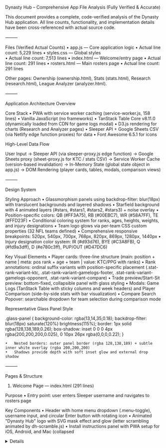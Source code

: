 Dynasty Hub – Comprehensive App File Analysis (Fully Verified & Accurate)

This document provides a complete, code-verified analysis of the Dynasty Hub application.
All line counts, functionality, and implementation details have been cross-referenced with actual source code.

⸻

Files (Verified Actual Counts)
	•	app.js — Core application logic
	•	Actual line count: 5,229 lines
	•	styles.css — Global styles  
	•	Actual line count: 7,513 lines
	•	index.html — Welcome/entry page
	•	Actual line count: 291 lines
	•	rosters.html — Main rosters page
	•	Actual line count: 291 lines

Other pages: Ownership (ownership.html), Stats (stats.html), Research (research.html), League Analyzer (analyzer.html).

⸻

Application Architecture Overview

Core Stack
	•	PWA with service worker caching (service-worker.js, 158 lines)
	•	Vanilla JavaScript (no frameworks)
	•	TanStack Table Core v8.11.0 (dynamically loaded from CDN for game logs modal)
	•	D3.js rendering for charts (Research and Analyzer pages)
	•	Sleeper API + Google Sheets CSV (via Netlify edge function proxies) for data
	•	Font Awesome 6.5.1 for icons

High-Level Data Flow

User Input
   → Sleeper API (via sleeper-proxy.js edge function)
   → Google Sheets proxy (sheet-proxy.js for KTC / stats CSV)
   → Service Worker Cache (version-based invalidation)
   → In-Memory State (global state object in app.js)
   → DOM Rendering (player cards, tables, modals, comparison views)

⸻

Design System

Styling Approach
	•	Glassmorphism panels using backdrop-filter: blur(18px) with translucent backgrounds and layered shadows
	•	Starfield background with 4 animated layers (#stars, #stars1, #stars2, #stars3) + noise overlay
	•	Position-specific colors: QB (#FF3A75), RB (#00EBC7), WR (#58A7FF), TE (#FFD23F)
	•	Conditional coloring system for ranks, ages, heights, weights, and injury designations
	•	Team logo glows via per-team CSS custom properties (32 NFL teams defined)
	•	Comprehensive responsive breakpoints: 520px, 540px, 700px, 768px, 820px, 869px, 1280px, 1440px
	•	Injury designation color system: IR (#d93d76), BYE (#C3A8FB), Q (#fd9a3dff), D (#e780c3ff), PUP/OUT (#D47DC6)

Key Visual Elements
	•	Player cards: three-line structure (main: position + name | meta: pos rank + age + team | value: KTC/PPG with ranks)
	•	Rank annotations: ordinal suffix variants with position-specific placement (.stat-rank-variant-ktc, .stat-rank-variant-gamelogs-footer, .stat-rank-variant-gamelogs-opponent, .stat-rank-variant-compare)
	•	Trade preview/Start-Sit preview: bottom-fixed, collapsible panel with glass styling
	•	Modals: Game Logs (TanStack Table with sticky columns and week headers) and Player Comparison (side-by-side stats with bar visualization)
	•	Compare Search Popover: searchable dropdown for team selection during comparison mode

Representative Glass Panel Style

.glass-panel {
  background-color: rgba(13,14,35,0.18);
  backdrop-filter: blur(18px) saturate(120%) brightness(115%);
  border: 1px solid rgba(128,138,189,0.26);
  box-shadow: inset 0 0 0 4px rgba(200,200,200,0.025),
              0 10px 26px rgba(0,0,0,0.22);
}

	•	Nested borders: outer panel border (rgba 128,138,189) + subtle inner white overlay (rgba 200,200,200)
	•	Shadows provide depth with soft inset glow and external drop shadow

⸻

Pages & Structure

1) Welcome Page — index.html (291 lines)

Purpose
	•	Entry point: user enters Sleeper username and navigates to rosters page

Key Components
	•	Header with home menu dropdown (.menu-toggle), username input, and circular Enter button with rotating icon
	•	Animated "Dynasty Hub" logo with SVG mask effect and glow (letter scrambling animated by dh-scramble.js)
	•	Install instructions panel with PWA setup for iOS, Android, and Mac (collapsed <details> element)
	•	Player Card Legend (#legend-section) showing roster card anatomy with example data
	•	Loading overlay with orbit ring animation (28 characters: "LOADING INITIAL DATA • • • •")

Styling Notes
	•	data-page="welcome" scoping for page-specific CSS overrides
	•	4-layer starfield: #stars (small), #stars1, #stars2 (medium), #stars3 (large) with box-shadow rendering
	•	Animation durations: 100s, 350s, 400s with continuous -2000px translateY
	•	Glassmorphism UI with gradient masks and soft glows

Data Flow
	•	Username input → Enter button → fetchAndSetUser() validates via Sleeper API → stores userId → navigate to rosters.html
	•	localStorage persists username for auto-population

⸻

2) Rosters Page — rosters.html (291 lines)

Purpose
	•	Primary view: displays fantasy rosters with team comparison, trade simulation, player comparison, Start/Sit analysis, and game logs

Header Structure (3 responsive rows)
	1.	Primary Row (#primary-header-row): Home, Rosters (active), Ownership, Stats, L.Analyze, Research
	2.	Secondary Row (#secondary-header-row): Username display, league selector, Positional/Lineup view switcher
	3.	Filters Row (#filters-row): Start/Sit button, position filters (QB/RB/WR/TE/FLX/STAR), clear filters, compare search toggle

Main Content
	•	Player Card Legend (#legend-section): Example card showing POSITION, PLAYER NAME, POSITION RANK (FPTS), AGE, TEAM, KTC VALUE (POS RK), PPG (POS RK)
	•	Loading Overlay: Orbit ring with 28 characters, centered logo (128x128px)
	•	Roster View (#rosterView): Dynamic team grids with player cards
	•	Player List View (#playerListView): Ownership percentage view (hidden on rosters)

Modals

Game Logs Modal (#game-logs-modal)
	•	Structure: overlay + glassmorphism content panel
	•	Header: Position tag, team logo chip, player name, vitals (age/height/weight), summary chips (FPTS/PPG/KTC with ranks)
	•	Body: TanStack Table v8.11.0 with weekly game logs, opponent ranks, projections
	•	Footer: Stats key toggle button (.key-chip.modal-info-btn)
	•	Stats Key Panel: 60+ stat abbreviations with definitions
	•	Features: Sticky columns, position-specific stat ordering (QB/RB/WR/TE), season totals footer with rank annotations

Player Comparison Modal (#player-comparison-modal)
	•	Structure: overlay + glassmorphism content panel + background overlay
	•	Header: "Player Compare" title with chart icon
	•	Body: Side-by-side player comparison
	•	Clickable player names (open game logs modal)
	•	Position tags and team logo chips
	•	Player vitals with conditional colors
	•	Summary chips (FPTS, PPG with ranks)
	•	Detailed stat table with bar visualization
	•	Best stats highlighted with green glow
	•	Responsive: table on desktop, stacked list on mobile
	•	State tracking: isGameLogModalOpenFromComparison for nested modal z-index management

Trade Simulator / Start-Sit Preview (#tradeSimulator)
	•	Dynamic bottom-fixed collapsible panel rendered by renderTradeBlock() or renderStartSitPreview()
	•	Compare Mode (Trade Preview):
	•	Shows selected players from 2+ teams
	•	KTC value totals per team with color coding (winning/losing/even based on >500 KTC difference)
	•	Controls: Compare, Clear, Close, Collapse buttons
	•	Start/Sit Mode:
	•	Title: "Start/Sit [WK#]" with current week label
	•	Two player slots (Player 1 / Player 2)
	•	Displays: player name + position tag, PPG metric with rank, projected points for current week
	•	Matchup info: opponent team + opponent rank (color-coded by favorability)
	•	Compare button enabled when 2 players selected
	•	Same control buttons as trade mode

Scripts Loaded
	•	app.js (deferred, with versioned ?v= parameter)
(Any prior reference to the removed file has been omitted as requested.)

⸻

3) Ownership Page (ownership.html)
	•	Centered player list (max-width ~700px for desktop)
	•	Sticky search bar for real-time filtering
	•	Three-column layout: player info (tag + name + team logo), count (leagues owned in), ownership percentage
	•	Odd/even row styling with subtle alternating backgrounds
	•	League abbreviation badges with LEAGUE_COLOR_PALETTE colors
	•	Sorted by ownership count (descending), then alphabetically
	•	Uses renderPlayerList() function in app.js

⸻

4) Stats Page (stats.html)
	•	Tab switcher: 1QB / SFLX (scoring format selection)
	•	Search input for player name filtering
	•	Position filter buttons (ALL, QB, RB, WR, TE)
	•	Sortable table with sticky columns (rank, player, position, team on left; actions on right)
	•	Scrollable middle section with FPTS, PPG, receiving/rushing/passing stats, advanced metrics
	•	Toggle for Totals / Per Game display
	•	Game logs modal integration (player names clickable)
	•	Data sources: STAT_1QB and STAT_SFLX sheets from Google Sheets
	•	Powered by stats.js (1,665 lines) and stats.css
	•	Calculates PPG from total FPTS and games played
	•	Rank annotations with ordinal suffixes

⸻

5) Research Page (research.html)
	•	SYOP (Scout Your Own Players) analytics dashboard
	•	Hero section with title and description
	•	Tab navigation for different analysis views
	•	Chart panels: SYOP Sunburst (D3.js hierarchical), position bar charts, quality gauges, heatmaps, violin plots
	•	NFL Draft hit rate section with position-specific success rates
	•	Powered by syop.js (1,969 lines) using D3.js
	•	Interactive charts with hover tooltips
	•	Color-coded quality tiers
	•	Desktop-optimized (minimum 1024px recommended)

⸻

6) League Analyzer Page (analyzer.html)
	•	Multi-league roster value comparison with visual analytics
	•	Hero section with league selector and 1QB/SFLX toggle
	•	Summary chips (team count, roster spots, scoring type)
	•	Chart panels: Starters Value, Overall Value, Radar Chart (multi-dimensional comparison)
	•	Leaderboard tables: Standings, Value rankings (KTC-based power rankings)
	•	Toggle controls for chart view switching
	•	Powered by analyzer.js (1,275 lines) using D3.js for radar chart
	•	Color-codes teams consistently across views

⸻

Core JavaScript (app.js — 5,229 lines)

State Management

Global state object with comprehensive application state tracking:

state = {
  // User & League Data
  userId: null,
  leagues: [],
  players: {},  // Master Sleeper player database
  oneQbData: {},  // KTC values for 1QB scoring
  sflxData: {},  // KTC values for Superflex scoring
  currentLeagueId: null,
  isSuperflex: false,
  currentTeams: null,  // Array of team objects with rosters
  userTeamName: null,
  
  // Comparison & Trade State
  teamsToCompare: new Set(),
  isCompareMode: false,
  tradeBlock: {},  // { teamName: [assets] }
  isTradeCollapsed: false,
  
  // Start/Sit Mode State
  isStartSitMode: false,
  startSitSelections: [],  // Array of { id, label, pos, ppg, projection, matchup, side }
  startSitNextSide: 'left',  // 'left' or 'right'
  startSitTeamName: null,
  
  // View State
  currentRosterView: 'positional',  // 'positional' or 'lineup'
  activePositions: new Set(),  // Filter state for position buttons
  
  // Stats & Rankings
  weeklyStats: {},  // Google Sheets weekly data
  playerSeasonStats: {},  // Season totals from sheets
  playerSeasonRanks: {},  // Season rank data from sheets
  playerWeeklyStats: {},  // Keyed by week number
  statsSheetsLoaded: false,
  seasonRankCache: null,
  calculatedRankCache: null,  // In-memory rank calculations
  
  // Sleeper Live Stats
  liveWeeklyStats: {},  // Live stats from Sleeper API
  liveStatsLoaded: false,
  currentNflSeason: null,
  currentNflWeek: null,
  lastLiveStatsWeek: null,
  lastLiveStatsFetchTs: 0,
  
  // Projections
  playerProjectionWeeks: {},  // Projection data by player and week
  
  // Modal State
  isGameLogModalOpenFromComparison: false,  // Tracks nested modal z-index
  
  // Cache
  cache: {}  // General-purpose fetch cache
}

Key Functions

Navigation & Page Management
	•	getPageUrl(page) — Returns appropriate URL for navigation target
	•	ensureValidUser(username) — Validates username via Sleeper API
	•	ensureNavigate(page) — Validates user before navigating
	•	suppressFocusTemporary(ms) — Prevents unwanted mobile keyboard on navigation
	•	Navigation event listeners with focus suppression to prevent iOS Safari keyboard issues

Data Fetching & Processing
	•	fetchAndSetUser(username) — Fetch user ID from Sleeper API
	•	fetchUserLeagues(userId) — Get all leagues for user
	•	fetchSleeperPlayers() — Master player list (edge-cached ~7 days)
	•	fetchDataFromGoogleSheet() — KTC/ADP values via sheet-proxy.js
	•	fetchGameLogs(playerId) — Weekly stats for game logs modal
	•	fetchPlayerStatsSheets() — Load SZN, SZN_RKs, WK1-WK18 sheets
	•	fetchSleeperLiveStats() — Current season live stats from Sleeper API
	•	ensureSleeperLiveStats(force) — Lazy load live stats with caching
	•	getCombinedWeeklyStats() — Merge sheet data with live Sleeper stats
	•	fetchWithCache(url) — Generic fetch with in-memory cache

Projection & Matchup Functions
	•	getPlayerProjectionForWeek(playerId, week) — Returns { value, display } for projected points
	•	Fallback order: sheet data → live Sleeper data → 'NA'
	•	Handles injury designations (IR, BYE, Q, D, PUP, OUT)
	•	getPlayerMatchupForWeek(playerId, week) — Returns opponent team and rank with color coding
	•	Returns { opponent, opponentRank, opponentRankDisplay, opponentOrdinal, color, isBye }
	•	getUpcomingProjectionDesignation(playerId) — Checks for injury status in upcoming week
	•	getCurrentNflWeekNumber() — Determines current NFL week (hardcoded or calculated)

View Management
	•	setRosterView(view) — Toggle between 'positional' and 'lineup' views
	•	handleFetchRosters() — Main roster loading flow
	•	handleFetchOwnership() — Switch to ownership view
	•	handleLeagueSelect() — Handle league dropdown selection

Comparison & Trade Functions
	•	handleTeamSelect(e) — Toggle team selection for comparison
	•	updateCompareButtonState() — Update button text (Preview / Show All)
	•	handleCompareClick() — Toggle preview mode for comparison
	•	openCompareSearch() / closeCompareSearch() — Searchable team picker popover
	•	filterTeamsByQuery(q) — Real-time team search filtering
	•	handleAssetClickForTrade(e) — Add/remove players from trade block
	•	clearTrade() — Reset trade block state
	•	renderTradeBlock() — Render trade preview panel with KTC totals and value comparison
	•	lockCompareButtonSize() / unlockCompareButtonSize() — Prevent layout shift during state changes

Start/Sit Mode Functions
	•	enterStartSitMode() — Enable Start/Sit analysis mode
	•	Activates button, sets state, renders Start/Sit columns for user's team
	•	Adds .start-sit-mode class to roster grid
	•	exitStartSitMode() — Disable Start/Sit mode and restore normal view
	•	handleStartSitButtonClick() — Toggle Start/Sit mode
	•	handleStartSitPlayerClick(e) — Select/deselect players for comparison (max 2)
	•	Calculates PPG, rank, projection, and matchup data
	•	Alternates left/right side assignment
	•	clearStartSitSelections() — Clear all Start/Sit selections
	•	recalcStartSitNextSide() — Determine next selection side based on count
	•	renderStartSitPreview() — Render preview panel with projections and matchup info
	•	renderStartSitColumns(teams) — Render position-grouped columns (QB, RB, WR, TE) for user's team

Position Filter Functions
	•	handlePositionFilter(e) — Toggle position filter buttons
	•	handleClearFilters() — Clear all active filters
	•	updatePositionFilterButtons() — Sync button active states
	•	STAR filter logic: Players with KTC ≥3000 OR (PPG ≥9 AND KTC ≥2200)

Rendering Functions
	•	renderAllTeamData(teams) — Main rendering orchestrator
	•	Calls renderCompareColumns(), renderStartSitColumns(), or standard view
	•	debouncedRenderAllTeamData(teams, delay) — Debounced version for performance
	•	createPlayerRow(player, teamName) — Generate player card HTML
	•	Three-line structure: main (position + name), meta (rank + age + team), value (KTC + PPG with ranks)
	•	Click handlers for game logs, trade selection, Start/Sit selection
	•	createDepthChartTeamCard(team) — Positional view team card
	•	createPositionalTeamCard(team) — Alternative positional grouping
	•	renderCompareColumns(teams) — Render selected teams side-by-side for comparison
	•	calibrateTeamCardIntrinsicSize(card) — Set explicit height for content-visibility optimization

Stats & Rank Calculation
	•	calculatePlayerStatsAndRanks(playerId) — Comprehensive stat calculation
	•	Returns: { total_pts, ppg, posRank, overallRank, ppgPosRank, ppgOverallRank, gamesPlayed }
	•	Uses calculatedRankCache for performance
	•	buildCalculatedRankCache(scoringSettings, leagueId, scoringHash) — Build rank cache for current league scoring
	•	getAdjustedGamesPlayed(playerId, scoringSettings) — Calculate games played with BYE week handling
	•	getDefaultPlayerRanks() — Fallback rank values when data unavailable
	•	formatRankValue(rank) — Format rank for display with ordinal suffix

Game Logs Modal Functions
	•	handlePlayerNameClick(player) — Open game logs modal for player
	•	renderGameLogs(gameLogs, player, playerRanks) — Render TanStack Table with weekly stats
	•	Position-specific stat ordering (QB/RB/WR/TE have different priorities)
	•	Summary chips: FPTS, PPG, KTC with ranks
	•	Opponent rank annotations with color coding
	•	Season totals footer with rank annotations
	•	Stats key panel with 60+ abbreviations
	•	ensureTableCoreLoaded() — Lazy load TanStack Table Core v8.11.0 from CDN
	•	Returns promise that resolves to window.TableCore
	•	Singleton pattern with tableCoreLoaderPromise

Player Comparison Functions
	•	handlePlayerCompare(e) — Open comparison modal for selected players
	•	Works in both trade mode and Start/Sit mode
	•	Sorts to ensure user's player is first (or left/right in Start/Sit)
	•	renderPlayerComparison(players) — Render side-by-side comparison
	•	Player names row (clickable to open game logs)
	•	Summary chips row (vitals + FPTS + PPG + KTC)
	•	Detailed stats list with bar visualization
	•	Best stat highlighting with green glow
	•	Mobile-responsive: table → stacked list
	•	openComparisonModal() / closeComparisonModal() — Modal visibility control

Player Data Helpers
	•	getPlayerData(playerId, displayPos) — Get comprehensive player data including KTC values
	•	getPickData(pick, teamName) — Format draft pick data
	•	getPlayerVitals(playerId) — Extract age, height, weight from player data
	•	Returns object with parsed numeric values
	•	createPlayerVitalsElement(vitals, options) — Render vitals with conditional colors
	•	Variants: 'modal', 'compare', default
	•	parseHeightToInches(heightStr) — Parse "6-2", "6'2\"", "74 in" formats
	•	parseWeightToLbs(weightStr) — Parse "200", "200 lbs", "91 kg" formats
	•	parseAgeValue(ageStr) — Parse "24.5", "24y 6m" formats

Conditional Coloring Functions
	•	getRankColor(rank) — Color code overall ranks (top 5, 6-12, 13-24, 25+)
	•	getPosRankColor(rankText) — Parse and color position ranks (e.g., "QB·12")
	•	getConditionalColorByRank(rank, position) — Position-specific rank coloring
	•	getKtcColor(ktc) — Color KTC values by threshold
	•	getOpponentRankColor(rank) — Color opponent defensive ranks (≤8, ≤16, ≤24, ≤32)
	•	getProjectionColorForValue(pos, projValue) — Color projections based on expected value by position
	•	getVitalsColor(type, value, position) — Color age/height/weight based on position-specific ideals
	•	Age thresholds vary by position (QB/RB/WR/TE)
	•	Height/weight ranges are position-specific

Utility Functions
	•	ordinalSuffix(num) — Add "st", "nd", "rd", "th" suffix
	•	showTemporaryTooltip(element, message) — Flash tooltip message
	•	setLoading(isLoading) — Toggle global loading overlay
	•	openModal() / closeModal() — Game logs modal control
	•	adjustStickyHeaders() — Calculate CSS variable --roster-header-gap for sticky positioning
	•	syncRosterHeaderPosition() — Sync scroll position of sticky headers
	•	updateHeaderPreviewState() — Toggle .preview-active class on header
	•	getLeagueAbbr(leagueName) — Generate league abbreviations with override map
	•	parseInjuryDesignation(rawValue) — Parse injury status (IR, BYE, Q, D, PUP, OUT, DNP) with colors
	•	formatPercentage(value) — Format percentage values
	•	calculateFantasyPoints(stats, scoringSettings) — Calculate FPTS from raw stats

Focus Suppression System
	•	Patches HTMLElement.prototype.focus() to prevent unwanted iOS keyboard popup
	•	__suppressFocusUntil timestamp tracks suppression window
	•	suppressFocusTemporary(ms) — Set suppression duration (default 700ms)
	•	Handles pageshow, visibilitychange events for navigation edge cases
	•	Optional ?debugFocus=1 URL parameter for focus event logging

Content Visibility Optimization
	•	supportsContentVisibility — Feature detection for content-visibility: auto CSS property
	•	updateRosterContentVisibility() — Apply optimization on mobile (<819px) when supported
	•	Media query listener updates optimization state on resize

Loading Ring Animation
	•	Inline IIFE at lines 5160-5229 (merged from loader-ring.js)
	•	Generates orbit ring with character positioning via CSS custom properties
	•	--i (character index), --n (total chars), --r (radius)
	•	Uses transform: rotate() and translateX() for circular layout

⸻

Caching Strategy

Service Worker (PWA)
	•	CACHE_NAME example format: sleeper-tool-cache-v1.0.0-YYYYMMDD.
	•	Cache-First: fonts, logos, research scripts (e.g., syop.js, dh-scramble.js).
	•	Network-First: dynamic data (leagues, rosters, stats).
	•	Manual reset by bumping CACHE_NAME.

Netlify Edge Functions
	•	sleeper-proxy.js: Pacific Time-aware caching
	•	Live windows (Sun all day; Mon/Thu 5–10pm PT): ~300s TTL
	•	Normal: ~1800s TTL
	•	/players/all: ~604800s (7 days)
	•	sheet-proxy.js: mirrors Pacific Time logic for Google Sheets.

⸻

Conditional Coloring System

Player Ranks
getRankColor(rank, position)
	•	1–5: var(--pos-{position})
	•	6–12: gradient fade
	•	13–24: muted
	•	25+: tertiary

Age (position-specific thresholds)
	•	QB: Elite <26, Great 26–28, Good 29–31
	•	RB: Elite <23, Great 23–24, Good 25–26
	•	WR/TE: analogous, position-tuned

Height / Weight
	•	Position-specific ideal ranges; color-coded deviations.

⸻

⸻

Modal System

Game Logs Modal (#game-logs-modal)

Structure
	•	.modal-overlay — Semi-transparent backdrop (rgba(0,0,0,0.75))
	•	.modal-content.glass-panel — Main glassmorphism container with border and blur
	•	.modal-close-btn — X button (top-right) for closing modal
	•	#modal-header — Header section containing:
	•	.modal-header-left-container — Injected dynamically with position tag and team logo chip
	•	#modal-player-name — Player name (h3 element)
	•	#modal-player-vitals — Age, height, weight with conditional colors
	•	#modal-summary-row > #modal-summary-chips — Three summary chips:
		1. FPTS chip: Total fantasy points with position rank and overall rank
		2. PPG chip: Points per game with position rank and overall rank  
		3. KTC chip: KeepTradeCut value with position rank and overall rank
	•	#modal-body.modal-body — Main content area for TanStack Table
	•	#stats-key-container.stats-key-panel — Collapsible panel with stat definitions (60+ abbreviations)
	•	.modal-footer — Contains .key-chip.modal-info-btn button to toggle stats key

Functionality
	•	Triggered by clicking player names in roster cards, comparison modal, or player list
	•	handlePlayerNameClick(player) initiates modal
	•	renderGameLogs(gameLogs, player, playerRanks) builds table
	•	TanStack Table Core v8.11.0:
	•	Dynamically loaded from CDN via ensureTableCoreLoaded()
	•	Singleton pattern with tableCoreLoaderPromise
	•	Fallback manual rendering if TanStack fails
	•	Position-specific stat ordering:
	•	QB: fpts, proj, pass_rtg, pass_yd, pass_td, pass_att, pass_cmp, yds_total, rush_yd, rush_td, pass_fd, imp_per_g, pass_imp, pass_imp_per_att, rush_att, ypc, ttt, prs_pct, pass_sack, pass_int, fum, fpoe
	•	RB: fpts, proj, snp_pct, rush_att, rush_yd, ypc, rush_td, rec, rec_yd, rec_tgt, yds_total, elu, mtf_per_att, yco_per_att, mtf, rush_yac, rush_fd, rec_td, rec_fd, rec_yar, imp_per_g, fum, fpoe
	•	WR/TE: fpts, proj, snp_pct, rec_tgt, rec, ts_per_rr, rec_yd, rec_td, yprr, rec_fd, first_down_rec_rate, rec_yar, ypr, imp_per_g, rr, fpoe, yds_total, rush_att, rush_yd, rush_td, ypc, fum
	•	Week columns with opponent rank annotations:
	•	Opponent team (e.g., "BUF")
	•	Opponent rank colored by favorability (≤8: teal, ≤16: blue, ≤24: purple, ≤32: pink)
	•	Ordinal suffix formatting (1st, 2nd, 3rd, etc.)
	•	Projection column (PROJ) for unplayed weeks:
	•	Displays projected fantasy points
	•	Shows injury designations (IR, BYE, Q, D, PUP, OUT) with colors
	•	Season totals footer row:
	•	Aggregates stats across all weeks
	•	Includes rank annotations with ordinal suffixes
	•	Sticky columns and headers:
	•	Week column sticky on left
	•	Horizontal scroll for stat columns
	•	COLUMN_WIDTHS object defines pixel widths per stat
	•	Stats key panel:
	•	60+ stat abbreviation definitions
	•	Toggles with .key-chip button in modal footer
	•	Includes: FPTS, (t), G/GP, SNP%, YDS, YPG, IMP, IMP/G, passing stats (paATT, COMP, paYDS, paTD, pa1D, paRTG, TTT, PRS%, SACK, INT, pIMP, pIMP/A), rushing stats (CAR, ruYDS, ruTD, YPC, ru1D, ELU, MTF, MTF/A, YCO, YCO/A), receiving stats (TGT, REC, recYDS, recTD, rec1D, YAC, YPRR, 1DRR, RR, TS%, YPR), and FUM
	•	Z-index management:
	•	Normal z-index when opened from roster cards
	•	Elevated z-index (1050) when opened from comparison modal (tracked by state.isGameLogModalOpenFromComparison)

Player Comparison Modal (#player-comparison-modal)

Structure
	•	.modal-overlay — Semi-transparent backdrop within modal
	•	.modal-content.glass-panel — Glassmorphism container
	•	.modal-close-btn — X button for closing
	•	#comparison-modal-header — Header with "Player Compare" title and chart icon
	•	#comparison-modal-body.modal-body — Dynamic comparison content
	•	#comparison-modal-background-overlay — Additional full-screen backdrop layer (separate element)

Content Layout
	•	.player-names-row — Clickable player name headers
	•	Each .player-name-header-container contains:
		- .player-name-header-link (button) — Opens game logs modal
		- .player-header-tags — Position tag and team logo chip
	•	.comparison-summary-chips-row — Summary metrics
	•	Each .summary-chips-container contains:
		- Player vitals element (age, height, weight with colors)
		- FPTS summary chip (total points, position rank, overall rank)
		- PPG summary chip (points per game, position rank, overall rank)
	•	Detailed stats list — Stat-by-stat comparison
	•	Desktop: .player-comparison-table (table layout)
		- Columns: Stat Label | Player 1 Value | Player 2 Value
		- Bar visualization showing relative performance
		- Best values highlighted with green glow (.best-stat class)
	•	Mobile (<700px): .comparison-list (stacked layout)
		- Each stat in own row with inline player values
	•	Position-specific stat ordering (same as game logs: QB/RB/WR-TE)

Functionality
	•	Triggered by "Compare" button in trade simulator or Start/Sit preview
	•	handlePlayerCompare(e) initiates comparison
	•	Requires exactly 2 players selected
	•	Selection sources:
	•	Trade mode: Players from state.tradeBlock (excludes draft picks)
	•	Start/Sit mode: Players from state.startSitSelections
	•	renderPlayerComparison(players) builds comparison view
	•	Fetches game logs for both players
	•	Calculates season stats and ranks
	•	Player sorting:
	•	Start/Sit mode: Left player first, right player second
	•	Trade mode: User's player first, opponent's player second
	•	Bar visualization calculation:
	•	Compares numeric stat values between players
	•	Scales bar width proportionally (0-100%)
	•	Best stat gets green glow highlight
	•	Clickable player names:
	•	Open game logs modal with merged player data
	•	Sets state.isGameLogModalOpenFromComparison = true
	•	Ensures proper z-index layering
	•	Close triggers:
	•	Close button click
	•	Overlay click
	•	Escape key press
	•	Exiting trade/Start-Sit mode
	•	closeComparisonModal() function handles cleanup

Trade Simulator / Start-Sit Preview (#tradeSimulator)

Structure
	•	Dynamically rendered container (innerHTML replaced on state changes)
	•	.trade-container.glass-panel — Main glassmorphism panel
	•	.trade-header — Three-section header:
	•	.trade-header-left — Title ("Trade Preview" or "Start/Sit [WK#]")
	•	.trade-header-center — Collapse button
	•	.trade-header-right — Compare, Clear, Close buttons
	•	.trade-body — Content area (columns for each side)
	•	.trade-footnote — Footer note ("• Non-Adjusted Values •" or "• Projected Points •")
	•	#showTradeButton — Show button when collapsed

Trade Preview Mode (renderTradeBlock)
	•	Triggered when state.isCompareMode = true and ≥2 teams selected
	•	Layout: .trade-team-column for each team
	•	Team name header (h4)
	•	.trade-assets — Selected players as chips:
		- Position tag (colored)
		- Player name
		- KTC value (colored)
	•	.trade-total — Total KTC sum with color coding:
		- .winning (green) if >500 KTC advantage
		- .losing (red) if >500 KTC disadvantage
		- .even (neutral) otherwise
	•	.trade-divider — Vertical separator between teams
	•	Controls:
	•	Compare button: Enabled when exactly 2 players selected (no draft picks)
	•	Clear button: Clears all selections
	•	Close button: Exits compare mode, keeps user team selected
	•	Collapse button: Minimizes panel

Start/Sit Preview Mode (renderStartSitPreview)
	•	Triggered when state.isStartSitMode = true
	•	Layout: .start-sit-preview-column for each side (left/right)
	•	Side labels: "Player 1" and "Player 2"
	•	.start-sit-chip for each selected player:
	•	.start-sit-name — Position tag + player name
	•	.start-sit-metric — PPG value and position rank
		○ Format: "PPG • POS·RANK"
		○ Color-coded by rank quality
	•	.start-sit-total — Projected points for current week
	•	Color-coded by projection quality and position benchmarks
	•	.start-sit-matchup-meta — Opponent info (if available):
	•	Opponent team abbreviation
	•	Opponent rank with ordinal (e.g., "BUF • 3rd")
	•	Color-coded by matchup favorability
	•	Empty slot message: "Select a player..." when no selection
	•	Week label: "[WK#]" in title, extracted from getCurrentNflWeekNumber()
	•	Controls:
	•	Compare button: Enabled when exactly 2 players selected
	•	Clear button: Calls clearStartSitSelections()
	•	Close button: Calls exitStartSitMode()
	•	Collapse button: Minimizes panel

Shared Behavior
	•	Bottom-fixed positioning with glassmorphism styling
	•	Collapsible with state.isTradeCollapsed tracking
	•	Collapse animation via CSS (.collapsed class)
	•	Show button appears when collapsed
	•	Dynamic height adjustment: mainContent.style.paddingBottom set to panel height + 20px
	•	Event listeners attached after each render (non-delegated)

⸻

Header System

3-Row Responsive Header (≥869px)
	•	Primary: Nav (Home, Rosters, Ownership, Stats, L.Analyze, Research).
	•	Secondary: Username input, league select, view switcher.
	•	Filters Row: Start/Sit, position filters, clear, search toggle.

Welcome Page Header
	•	Simplified: menu, username, enter button; circular icon + label; compact grid.

Ownership/Analyzer Pages
	•	Centered header (max ~880px); larger inputs; row divider.

⸻

Start/Sit Mode (Comprehensive Feature)

Purpose
	•	Weekly matchup analysis tool for deciding which players to start
	•	Compares up to 2 players from user's team with projected points and opponent matchup data

Activation
	•	Button: #startSitButton in filters row (elevator icon + "Start/Sit" label)
	•	Click triggers handleStartSitButtonClick() → enterStartSitMode()
	•	Requirements: User must have loaded their roster first
	•	If activated during compare mode, compare mode is exited first

State Management
	•	state.isStartSitMode: boolean flag
	•	state.startSitSelections: array of selection objects
	•	state.startSitNextSide: 'left' or 'right' (alternates with each selection)
	•	state.startSitTeamName: tracks which team's players can be selected (user's team only)

UI Changes on Enter
	•	Start/Sit button gains .active class (highlighted)
	•	Roster view gains .is-trade-mode class
	•	Roster grid gains .is-preview-mode and .start-sit-mode classes
	•	Header gains .preview-active class (hides secondary row on mobile)
	•	renderStartSitColumns(teams) replaces roster grid:
	•	Shows only user's team
	•	Four position columns: QB, RB, WR, TE
	•	Sorted by KTC value (descending) within each position
	•	Empty positions show "None" placeholder
	•	Trade simulator container becomes Start/Sit preview panel

Player Selection
	•	Click handler: handleStartSitPlayerClick(e)
	•	Validates: must be from user's team (.start-sit-column)
	•	Maximum 2 players can be selected
	•	Selection data collected:
	•	Basic: id, label (name), pos, basePos, team
	•	Stats: ppg (numeric), ppgDisplay (formatted), ppgPosRank (numeric), ppgPosRankDisplay (formatted)
	•	Projection: projection (numeric value for current week), projectionDisplay (formatted or designation)
	•	Matchup: matchup object with { opponent, opponentRank, opponentRankDisplay, opponentOrdinal, color, isBye }
	•	Side assignment: alternates left/right via state.startSitNextSide
	•	Visual feedback:
	•	Selected row gains .player-selected class
	•	data-start-sit-side attribute set to 'left' or 'right'
	•	Toggle behavior: clicking selected player removes selection

Projection & Matchup Data
	•	getPlayerProjectionForWeek(playerId, week):
	•	Checks Google Sheets data (state.playerWeeklyStats[week][playerId])
	•	Falls back to Sleeper live stats (state.liveWeeklyStats[week][playerId])
	•	Returns { value: number|null, display: string }
	•	Handles injury designations (IR, BYE, Q, D, PUP, OUT) in proj field
	•	getPlayerMatchupForWeek(playerId, week):
	•	Extracts opponent team and defensive rank from week data
	•	Returns matchup object with color coding (getOpponentRankColor)
	•	Detects BYE weeks (opponent = "BYE")
	•	getUpcomingProjectionDesignation(playerId):
	•	Checks current week for injury status
	•	Returns designation object for rendering

Start/Sit Preview Panel (renderStartSitPreview)
	•	Title: "Start/Sit [WK#]" where WK# is current NFL week
	•	Two columns: "Player 1" (left) and "Player 2" (right)
	•	Each column shows:
	•	Player chip with position tag and name
	•	PPG metric: "PPG • POS·RANK" (e.g., "15.3 PPG • RB·8")
	•	Projected points display (large, color-coded)
	•	Matchup section (if available):
		- Opponent team (e.g., "BUF")
		- Opponent rank with ordinal (e.g., "3rd")
		- Color-coded by matchup favorability
	•	Empty slots show "Select a player..." message
	•	Projection color logic (getProjectionColorForValue):
	•	Uses position-specific benchmarks
	•	Falls back to PPG rank coloring
	•	Controls same as trade preview (Compare, Clear, Close, Collapse)

Compare Integration
	•	When 2 players selected, Compare button becomes enabled
	•	Click opens player comparison modal (handlePlayerCompare)
	•	Players sorted by side (left first, right second)
	•	Modal shows full stat comparison with game logs access

Exit Behavior
	•	Triggered by: Close button, Start/Sit button toggle, league change
	•	exitStartSitMode() function:
	•	Clears state.isStartSitMode, state.startSitSelections, state.startSitNextSide
	•	Removes all mode-related classes
	•	Closes any open modals (comparison, game logs)
	•	Renders normal roster view

CSS Styling
	•	.start-sit-button: Elevator icon + label, hover/active states
	•	.start-sit-column: Position-grouped columns in grid
	•	.start-sit-pos-header: Position label headers (QB, RB, WR, TE)
	•	.start-sit-card: Team card styling for position groups
	•	.start-sit-metric: PPG display with unit and separator
	•	.start-sit-rank: Position rank with dot separator
	•	.start-sit-week: Week label in brackets
	•	.start-sit-chip: Player chip in preview panel
	•	.start-sit-total: Projected points display
	•	.start-sit-matchup-meta: Opponent info styling
	•	Responsive adjustments at 869px breakpoint (preview mode header hiding)

⸻

Animation System

Starfield Background
	•	Four layers using box-shadow technique for particle rendering
	•	#stars (small particles):
	•	width/height: 1px
	•	box-shadow: 700 particles generated randomly
	•	No animation on base layer (static)
	•	#stars1::after (small, animated):
	•	width/height: 1px  
	•	box-shadow: 200 particles
	•	animation: animStar 100s linear infinite
	•	#stars2::after (medium):
	•	width/height: 2px
	•	box-shadow: 200 particles
	•	animation: animStar 350s linear infinite
	•	#stars3::after (large):
	•	width/height: 3px
	•	box-shadow: 100 particles
	•	animation: animStar 400s linear infinite
	•	@keyframes animStar:
	•	from: translateY(0)
	•	to: translateY(-2000px)
	•	Creates continuous vertical scrolling effect
	•	All layers positioned absolutely within #starfield container
	•	Noise overlay: #noise-overlay with subtle texture

Loading Ring Animation
	•	Orbit ring with character positioning (lines 5160-5229 in app.js)
	•	CSS custom properties:
	•	--n: total number of characters (28)
	•	--r: radius in pixels (120px)
	•	--i: character index (0-27)
	•	Each character (.ch) positioned via:
	•	transform: rotate(calc(360deg / var(--n) * var(--i))) translateX(var(--r))
	•	Creates circular text layout
	•	Character content: "LOADING INITIAL DATA • • • •"
	•	Container: .loading-ring with centered positioning
	•	Logo: Centered 128x128px app icon with loading animation
	•	Overlay: .loading-overlay with glassmorphism backdrop

Transition Effects
	•	Modal fade-in/fade-out with opacity and transform transitions
	•	Trade simulator collapse/expand with max-height animation
	•	Button hover states with color and transform transitions
	•	Player card selection highlights with box-shadow transitions
	•	Rank annotation fade-ins for progressive disclosure

Performance Optimizations
	•	will-change: transform on animated elements
	•	transform: translateZ(0) for GPU acceleration
	•	contain: layout paint style on isolated components
	•	Debounced scroll handlers (16ms throttle)
	•	content-visibility: auto on mobile roster cards (<819px)

⸻

Breakpoints (aggregate from V1/V2)
	•	~520/540/700/768/820/869/1280/1440 px.

Mobile Optimizations
	•	Minimum 16px base font (prevents iOS zoom).
	•	Viewport reset helper (temporary max-scale=1).
	•	Compact controls and tighter spacing.
	•	Sticky header adjustments.

Table/Panel Layout
	•	Mobile-first; progressive enhancement.
	•	Grid collapses to single column on narrow screens.

⸻

Utility Functions (Selected)

Parsing
	•	parseHeightToInches() accepts: "6-2", "6'2\"", "74 in".
	•	parseWeightToLbs() accepts: "200", "200 lbs", "91 kg".
	•	parseAgeValue() accepts: "24.5", "24y 6m".

UI
	•	adjustStickyHeaders() computes --roster-header-gap.
	•	syncRosterHeaderPosition() syncs scroll.
	•	showTemporaryTooltip() flash messages.
	•	Modal helpers openModal()/closeModal().
	•	setLoading() toggles global loading state.

⸻

Performance

Caching Layers
	•	Browser via service worker.
	•	Edge CDN via Netlify functions.
	•	In-Memory via state.cache.

Rendering Perf
	•	will-change: transform on animated elements.
	•	transform: translateZ(0) to leverage GPU.
	•	contain: layout paint style on isolated components.
	•	Debounced scroll handlers.

Known Bottlenecks
	•	Large Google Sheets CSVs (1–2 MB) cost download/parse time.
	•	Sequential API waterfalls (user → leagues → rosters).
	•	Full DOM rebuild on league switch (no virtual DOM).
	•	No IndexedDB yet for persistent parsed-data caching.

⸻

Data Flow Summary (End-to-End)
	1.	Initial Load
	•	index.html initializes; checks saved username; can auto-load leagues.
	2.	Roster Fetching
	•	Enter → handleFetchRosters()
	•	Fetch order: user → leagues → rosters → players → KTC values → stats
	•	Edge-cached (5–30 min typical; per endpoint rules).
	•	Session-level in-memory cache avoids duplicate fetches.
	3.	Rendering Pipeline
	•	app.js builds DOM structures per team.
	•	Player cards include KTC, PPG, age, team, and ranks.
	•	Event listeners: trade, compare, game logs, filters.
	•	CSS applies position/team/league color tokens.
	4.	Interactivity
	•	Position Filters: show/hide by QB/RB/WR/TE.
	•	Team Comparison: select ≥2 teams, overlay shows selected rosters.
	•	Trade Simulator: click players to add to L/R sides; value delta calc.
	•	Game Logs: open modal for detailed weekly stats.
	•	Start/Sit: enable weekly matchup analysis mode.

⸻

Notes on Deduplication
	•	Overlapping bullets from V1/V2 are merged; wording is unified while preserving all distinct details.
	•	Where counts/lines differed between V1 and V2, both reported values are retained (without adjudicating the difference).

⸻

